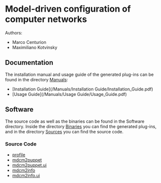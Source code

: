 # Model-driven configuration of computer networks

Authors:
- Marco Centurion
- Maximiliano Kotvinsky

## Documentation
The installation manual and usage guide of the generated plug-ins can be found in the directory [Manuals](/Manuals):
- [Installation Guide](/Manuals/Installation Guide/Installation_Guide.pdf)
- [Usage Guide](/Manuals/Usage Guide/Usage_Guide.pdf)

## Software
The source code as well as the binaries can be found in the Software directory.
Inside the directory [Binaries](Software/Binaries) you can find the generated plug-ins, and in the directory [Sources](Software/Sources) you can find the source code.

### Source Code
- [profile](/Software/Sources/profile)
- [mdcm2puppet](/Software/Sources/mdcm2puppet)
- [mdcm2puppet.ui](/Software/Sources/mdcm2puppet.ui)
- [mdcm2info](/Software/Sources/mdcm2info)
- [mdcm2info.ui](/Software/Sources/mdcm2info.ui)
